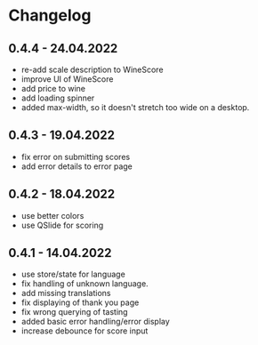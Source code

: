 # Changelog

## 0.4.4 - 24.04.2022
- re-add scale description to WineScore
- improve UI of WineScore
- add price to wine
- add loading spinner
- added max-width, so it doesn't stretch too wide on a desktop.

## 0.4.3 - 19.04.2022
- fix error on submitting scores
- add error details to error page

## 0.4.2 - 18.04.2022
- use better colors
- use QSlide for scoring

## 0.4.1 - 14.04.2022
- use store/state for language
- fix handling of unknown language.
- add missing translations
- fix displaying of thank you page
- fix wrong querying of tasting
- added basic error handling/error display
- increase debounce for score input
